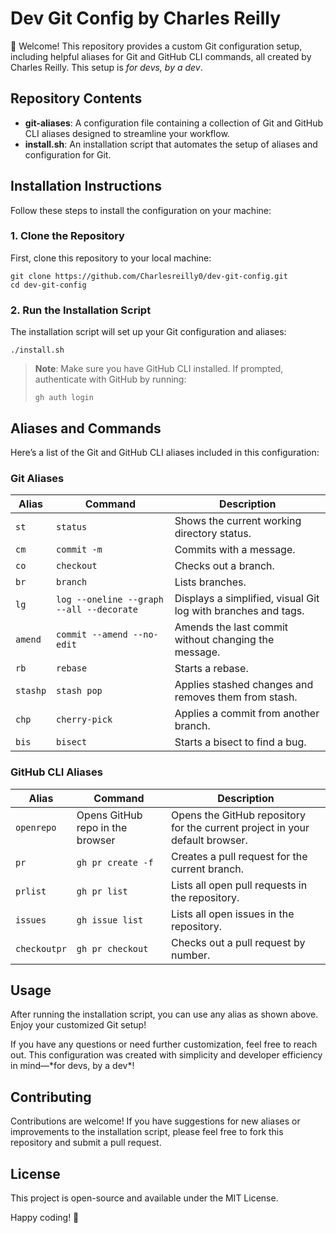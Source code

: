 Dev Git Config by Charles Reilly
================================

👋 Welcome! This repository provides a custom Git configuration setup, including helpful aliases for Git and GitHub CLI commands, all created by Charles Reilly. This setup is _for devs, by a dev_.

Repository Contents
-------------------

*   **git-aliases**: A configuration file containing a collection of Git and GitHub CLI aliases designed to streamline your workflow.
*   **install.sh**: An installation script that automates the setup of aliases and configuration for Git.

Installation Instructions
-------------------------

Follow these steps to install the configuration on your machine:

### 1\. Clone the Repository

First, clone this repository to your local machine:

    git clone https://github.com/Charlesreilly0/dev-git-config.git
    cd dev-git-config
    

### 2\. Run the Installation Script

The installation script will set up your Git configuration and aliases:

    ./install.sh
    

> **Note**: Make sure you have GitHub CLI installed. If prompted, authenticate with GitHub by running:
> 
>     gh auth login

Aliases and Commands
--------------------

Here’s a list of the Git and GitHub CLI aliases included in this configuration:

### Git Aliases

| Alias     | Command                                | Description                                                    |
|-----------|----------------------------------------|----------------------------------------------------------------|
| `st`      | `status`                               | Shows the current working directory status.                    |
| `cm`      | `commit -m`                            | Commits with a message.                                        |
| `co`      | `checkout`                             | Checks out a branch.                                           |
| `br`      | `branch`                               | Lists branches.                                                |
| `lg`      | `log --oneline --graph --all --decorate` | Displays a simplified, visual Git log with branches and tags. |
| `amend`   | `commit --amend --no-edit`             | Amends the last commit without changing the message.           |
| `rb`      | `rebase`                               | Starts a rebase.                                               |
| `stashp`  | `stash pop`                            | Applies stashed changes and removes them from stash.           |
| `chp`     | `cherry-pick`                          | Applies a commit from another branch.                          |
| `bis`     | `bisect`                               | Starts a bisect to find a bug.                                 |

### GitHub CLI Aliases

| Alias        | Command               | Description                                                         |
|--------------|-----------------------|---------------------------------------------------------------------|
| `openrepo`   | Opens GitHub repo in the browser | Opens the GitHub repository for the current project in your default browser. |
| `pr`         | `gh pr create -f`     | Creates a pull request for the current branch.                      |
| `prlist`     | `gh pr list`          | Lists all open pull requests in the repository.                     |
| `issues`     | `gh issue list`       | Lists all open issues in the repository.                            |
| `checkoutpr` | `gh pr checkout`      | Checks out a pull request by number.                                |


Usage
-----

After running the installation script, you can use any alias as shown above. Enjoy your customized Git setup!

If you have any questions or need further customization, feel free to reach out. This configuration was created with simplicity and developer efficiency in mind—\*for devs, by a dev\*!

Contributing
------------

Contributions are welcome! If you have suggestions for new aliases or improvements to the installation script, please feel free to fork this repository and submit a pull request.

License
-------

This project is open-source and available under the MIT License.

Happy coding! 🚀
